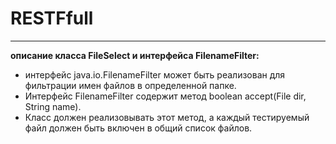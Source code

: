 # RESTFfull
_____________________
**описание класса FileSelect и интерфейса FilenameFilter:**

- интерфейс java.io.FilenameFilter может быть реализован для фильтрации имен файлов в определенной папке. 
- Интерфейс FilenameFilter содержит метод boolean accept(File dir, String name).
- Класс должен реализовывать этот метод, а каждый тестируемый файл должен быть включен в общий список файлов.
